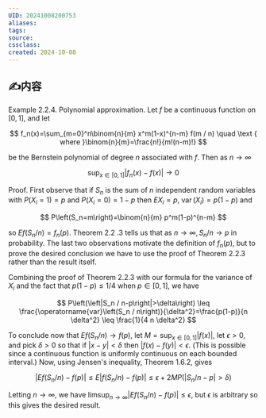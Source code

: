 ```yaml
---
UID: 20241008200753 
aliases: 
tags: 
source: 
cssclass: 
created: 2024-10-08
---
```


## ✍内容
Example 2.2.4. Polynomial approximation. Let $f$ be a continuous function on $[0,1]$, and let

$$
f_n(x)=\sum_{m=0}^n\binom{n}{m} x^m(1-x)^{n-m} f(m / n) \quad \text { where }\binom{n}{m}=\frac{n!}{m!(n-m)!}
$$

be the Bernstein polynomial of degree $n$ associated with $f$. Then as $n \rightarrow \infty$

$$
\sup _{x \in[0,1]}\left|f_n(x)-f(x)\right| \rightarrow 0
$$


Proof. First observe that if $S_n$ is the sum of $n$ independent random variables with $P\left(X_i=1\right)=p$ and $P\left(X_i=0\right)=1-p$ then $E X_i=p$, $\operatorname{var}\left(X_i\right)=p(1-p)$ and

$$
P\left(S_n=m\right)=\binom{n}{m} p^m(1-p)^{n-m}
$$

so $E f\left(S_n / n\right)=f_n(p)$. Theorem 2.2 .3 tells us that as $n \rightarrow \infty, S_n / n \rightarrow p$ in probability. The last two observations motivate the definition of $f_n(p)$, but to prove the desired conclusion we have to use the proof of Theorem 2.2.3 rather than the result itself.

Combining the proof of Theorem 2.2.3 with our formula for the variance of $X_i$ and the fact that $p(1-p) \leq 1 / 4$ when $p \in[0,1]$, we have

$$
P\left(\left|S_n / n-p\right|>\delta\right) \leq \frac{\operatorname{var}\left(S_n / n\right)}{\delta^2}=\frac{p(1-p)}{n \delta^2} \leq \frac{1}{4 n \delta^2}
$$


To conclude now that $E f\left(S_n / n\right) \rightarrow f(p)$, let $M=\sup _{x \in[0,1]}|f(x)|$, let $\epsilon>0$, and pick $\delta>0$ so that if $|x-y|<\delta$ then $|f(x)-f(y)|<\epsilon$. (This is possible since a continuous function is uniformly continuous on each bounded interval.) Now, using Jensen's inequality, Theorem 1.6.2, gives

$$
\left|E f\left(S_n / n\right)-f(p)\right| \leq E\left|f\left(S_n / n\right)-f(p)\right| \leq \epsilon+2 M P\left(\left|S_n / n-p\right|>\delta\right)
$$


Letting $n \rightarrow \infty$, we have $\limsup _{n \rightarrow \infty}\left|E f\left(S_n / n\right)-f(p)\right| \leq \epsilon$, but $\epsilon$ is arbitrary so this gives the desired result.

